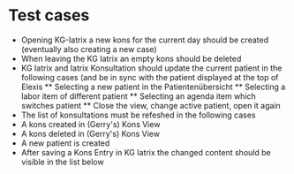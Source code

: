 # Test cases

* Opening KG-Iatrix a new kons for the current day should be created (eventually also creating a new case)
* When leaving the KG Iatrix an empty kons should be deleted
* KG Iatrix and Iatrix Konsultation should update the current patient in the following cases (and be in sync with the patient displayed at the top of Elexis 
** Selecting a new patient in the Patientenübersicht
** Selecting a labor item of different patient
** Selecting an agenda item which switches patient
** Close the view, change active patient, open it again
* The list of konsultations must be refeshed in the following cases
* A kons created in (Gerry's) Kons View
* A kons deleted in (Gerry's) Kons View
* A new patient is created
* After saving a Kons Entry in KG Iatrix the changed content should be visible in the list below
